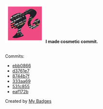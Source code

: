<img src="https://github.com/my-badges/my-badges/blob/master/src/all-badges/cosmetic-commit/cosmetic-commit.png?raw=true" alt="I made cosmetic commit." title="I made cosmetic commit." width="128">
<strong>I made cosmetic commit.</strong>
<br><br>

Commits:

- <a href="https://github.com/andrewjswan/my-badges/commit/ebb08661a702ba3f09fda85f8e03b9dec9aec9f5">ebb0866</a>
- <a href="https://github.com/andrewjswan/CECRemote/commit/d3761e711e9de6ff42033ecb5e2b7fe3beeedcee">d3761e7</a>
- <a href="https://github.com/andrewjswan/mediaportal-myvideo-importer/commit/8744b7f39c9651e4f02e763a33aea044cc132740">8744b7f</a>
- <a href="https://github.com/andrewjswan/mediaportal.spectrum.analyzer/commit/333aa69ebeeb7a674a2f489ee793f5678fbe3db4">333aa69</a>
- <a href="https://github.com/andrewjswan/MQTTPlugin/commit/531c855f2fbc6d415c2e5f79fc315d3dea3e76c3">531c855</a>
- <a href="https://github.com/andrewjswan/esphome-config/commit/eaf172b3b68ad05c5d42544811518c74228c3453">eaf172b</a>


Created by <a href="https://github.com/my-badges/my-badges">My Badges</a>